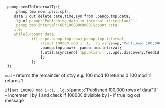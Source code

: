 ```q
.panop.sendToInternalTp:{
    .panop.tmp.now:.proc.cp[];
    data:2 cut delete date,time,sym from .panop.tmp.data;
    .lg.o[`panop;"Publishing data to internal tickerplant"];
    .panop.tmp.interval:(60*10000000000)%count data;
    i:0;
    while[i<count data;
            if[.z.p>.panop.tmp.now+.panop.tmp.interval;
                if[not 100000 mod i+:1; .lg.o[`panop;"Published 100,000 rows of data"]];
                .panop.tmp.now+: .panop.tmp.interval;
                {.util.asyncsend[`tppublish;(`.u.upd;.discovery.feedId;.panop.tmp.t;value flip x);.panop.tmp.TpHandle]} data i;
                ];
            ];
 };
```
`mod` - returns the remainder of x%y e.g.
100 mod 10 returns 0
100 mod 11 returns 1

`if[not 100000 mod i+:1; .lg.o[`panop;"Published 100,000 rows of data"]]` - increment i by 1 and check if 100000 divisible by i - if true log out message
